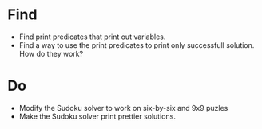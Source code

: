 # Find

- Find print predicates that print out variables.
- Find a way to use the print predicates to print only successfull solution. How do they work?

# Do

- Modify the Sudoku solver to work on six-by-six and 9x9 puzles
- Make the Sudoku solver print prettier solutions.
